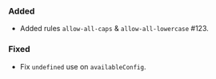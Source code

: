 ### Added
* Added rules `allow-all-caps` & `allow-all-lowercase` #123.

### Fixed
* Fix `undefined` use on `availableConfig`.
